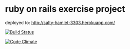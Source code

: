 ruby on rails exercise project
===========


deployed to: http://salty-hamlet-3303.herokuapp.com/



[![Build Status](https://travis-ci.org/rikniitt/wadror_beer.png)](https://travis-ci.org/rikniitt/wadror_beer)


[![Code Climate](https://codeclimate.com/github/rikniitt/wadror_beer.png)](https://codeclimate.com/github/rikniitt/wadror_beer)
